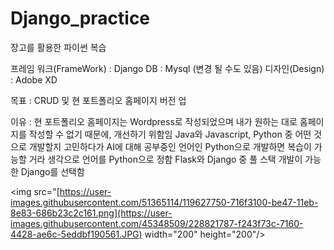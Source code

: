 # Django_practice

장고를 활용한 파이썬 복습

프레임 워크(FrameWork) : Django
DB : Mysql (변경 될 수도 있음)
디자인(Design) : Adobe XD

목표 : CRUD 및 현 포트폴리오 홈페이지 버전 업

이유 : 현 포트폴리오 홈페이지는 Wordpress로 작성되었으며 내가 원하는 대로 홈페이지를 작성할 수 없기 때문에, 개선하기 위함임 
       Java와 Javascript, Python 중 어떤 것으로 개발할지 고민하다가 AI에 대해 공부중인 언어인 Python으로 개발하면 복습이 가능할 거라 생각으로 언어를 Python으로 정함
       Flask와 Django 중 풀 스택 개발이 가능한 Django를 선택함
      
<img src="[https://user-images.githubusercontent.com/51365114/119627750-716f3100-be47-11eb-8e83-686b23c2c161.png](https://user-images.githubusercontent.com/45348509/228821787-f243f73c-7160-4428-ae6c-5eddbf190561.JPG)  width="200" height="200"/>
